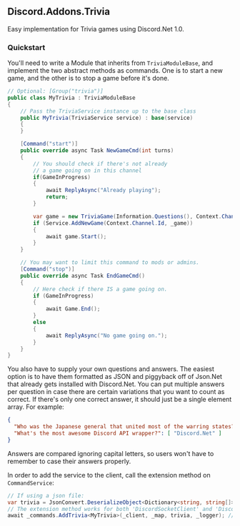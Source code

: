 ﻿## Discord.Addons.Trivia
Easy implementation for Trivia games using Discord.Net 1.0.

### Quickstart
You'll need to write a Module that inherits from `TriviaModuleBase`, and implement
the two abstract methods as commands. One is to start a new game, and the other
is to stop a game before it's done.
```cs
// Optional: [Group("trivia")]
public class MyTrivia : TriviaModuleBase
{
    // Pass the TriviaService instance up to the base class
    public MyTrivia(TriviaService service) : base(service)
    {
    }

    [Command("start")]
    public override async Task NewGameCmd(int turns)
    {
        // You should check if there's not already
        // a game going on in this channel
        if(GameInProgress)
        {
            await ReplyAsync("Already playing");
            return;
        }

        var game = new TriviaGame(Information.Questions(), Context.Channel, turns);
        if (Service.AddNewGame(Context.Channel.Id, _game))
        {
            await game.Start();
        }
    }

    // You may want to limit this command to mods or admins.
    [Command("stop")]
    public override async Task EndGameCmd()
    {
        // Here check if there IS a game going on.
        if (GameInProgress)
        {
            await Game.End();
        }
        else
        {
            await ReplyAsync("No game going on.");
        }
    }
}
```

You also have to supply your own questions and answers. The easiest
option is to have them formatted as JSON and piggyback off of Json.Net
that already gets installed with Discord.Net. You can put multiple
answers per question in case there are certain variations that you want to
count as correct. If there's only one correct answer, it should just be a
single element array. For example:
```json
{
  "Who was the Japanese general that united most of the warring states?": [ "Oda Nobunaga", "Nobunaga Oda" ],
  "What's the most awesome Discord API wrapper?": [ "Discord.Net" ]
}
```
Answers are compared ignoring capital letters, so users won't
have to remember to case their answers properly.

In order to add the service to the client, call the extension method on `CommandService`:
```cs
// If using a json file:
var trivia = JsonConvert.DeserializeObject<Dictionary<string, string[]>>(File.ReadAllText(path_to_json_file));
// The extension method works for both 'DiscordSocketClient' and 'DiscordShardedClient'.
await _commands.AddTrivia<MyTrivia>(_client, _map, trivia, _logger); // The logger argument is optional.
```
